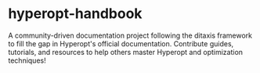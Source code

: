 # hyperopt-handbook
 A community-driven documentation project following the ditaxis framework to fill the gap in Hyperopt's official documentation. Contribute guides, tutorials, and resources to help others master Hyperopt and optimization techniques!
